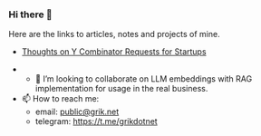 ### Hi there 👋

Here are the links to articles, notes and projects of mine.

* [Thoughts on Y Combinator Requests for Startups](./Thoughts%20on%20Y%20Combinator%20Requests%20for%20Startups.md)

- - 👯 I’m looking to collaborate on LLM embeddings with RAG implementation for usage in the real business.
- 📫 How to reach me: 
	- email: public@grik.net
	- telegram: https://t.me/grikdotnet


